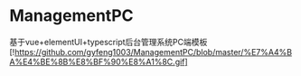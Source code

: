 # ManagementPC

基于vue+elementUI+typescript后台管理系统PC端模板
[!https://github.com/gyfeng1003/ManagementPC/blob/master/%E7%A4%BA%E4%BE%8B%E8%BF%90%E8%A1%8C.gif]
